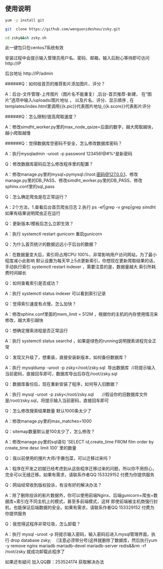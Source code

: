 使用说明
---
```Bash
yum -y install git 

git  clone https://github.com/wenguonideshou/zsky.git

cd zsky&&sh zsky.sh
```

此一键包只在centos7系统有效

安装过程中会提示输入管理员用户名、密码、邮箱，输入后耐心等待即可访问 http://IP

后台地址 http://IP/admin



######Q：如何给首页的推荐影片添加图片、评分？

A：后台-文件管理-上传图片（图片名不能重复）,后台-首页推荐-新建，
    在“图片”选项中输入/uploads/图片地址 ， 以及片名、评分、显示顺序 , 
    在templates/index.html里调用{{k.pic}}代表图片地址,{{k.score}}代表影片评分


######Q：怎么限制/提高爬取速度？

A：修改simdht_worker.py里的max_node_qsize=后面的数字，越大爬取越快，越小爬取越慢

######Q：觉得数据库空密码不安全，怎么修改数据库密码？

A：执行mysqladmin -uroot -p password 123456!@#$%^      //将提示输入当前密码，直接回车即可，123456!@#$%^是新密码

Q：修改数据库密码后怎么修改程序里的配置？

A：修改manage.py里的mysql+pymysql://root:密码@127.0.0.1、修改manage.py里的DB_PASS、修改simdht_worker.py里的DB_PASS、修改sphinx.conf里的sql_pass

Q：怎么确定爬虫是在正常运行？

A：2个方法，1.查看后台首页爬虫日志  2.执行 ps -ef|grep -v grep|grep simdht 如果有结果说明爬虫正在运行

Q：更新版本/模板后怎么立即生效？

A：执行 systemctl restart gunicorn 重启gunicorn

Q：为什么首页统计的数据远远小于后台的数据？

A：在数据量变大后，索引将占用CPU 100%，非常影响用户访问网站，为了最小程度减小此影响 默认设置为每天早上5点更新索引，你想现在更新爬取结果的话，手动执行索引 systemctl restart indexer ，需要注意的是，数据量越大 索引所耗费时间越长

Q：如何查看索引是否成功？

A：执行 systemctl status indexer 可以看到索引记录

Q：觉得索引速度有点慢，怎么加快？

A：修改sphinx.conf里面的mem_limit = 512M ，根据你的主机的内存使用情况来修改，越大索引越快

Q：想确定搜索进程是否正常运行

A：执行 systemctl status searchd ，如果是绿色的running说明搜索进程完全正常

Q：发现又升级了，想重装，直接安装新版本，如何备份数据库？

A：执行 mysqldump -uroot -p zsky>/root/zsky.sql  导出数据库  //将提示输入当前密码，直接回车即可，数据库导出后存在/root/zsky.sql

Q：数据库备份后，现在重新安装了程序，如何导入旧数据？

A：执行 mysql -uroot -p zsky</root/zsky.sql       //假设你的旧数据库文件是/root/zsky.sql，将提示输入当前密码，直接回车即可

Q：怎么修改搜索结果数量 默认1000条太少了

A：修改manage.py里的max_matches=1000

Q：sitemap数量默认是100太少了，怎么修改？

A：修改manage.py里的sql语句 'SELECT id,create_time FROM film order by create_time desc limit 100' 里的数量

Q：我以前使用的搜片大师/手撕包菜，可以迁移过来吗？

A：程序在开发之初就已经考虑到从这些程序迁移过来的问题，所以你不用担心，完全可以无缝迁移。如果有需求，请联系作者QQ 153329152 付费为你提供服务

Q：网站经常收到版权投诉，有没有好的解决办法？

A：除了删除投诉的影片数据外，你可以使用前端Nginx、后端gunicorn+爬虫+数据库+索引在不同主机上的模式，甚至多前端模式，这样 即使前端被主机商强行封机，也能保证后端数据的安全。如果有需求，请联系作者QQ 153329152 付费为你提供服务

Q：我觉得这程序非常垃圾，怎么卸载？

A：执行 mysql -uroot -p 将提示输入密码，输入密码后进入mysql管理界面，执行 drop database zsky;  （注意必须带分号)这样就删除了数据库，然后执行yum -y remove nginx mariadb mariadb-devel mariadb-server redis&&rm -rf /root/zsky 就成功卸载此程序了

如果还有疑问 加入QQ群：253524174 获取解决办法

